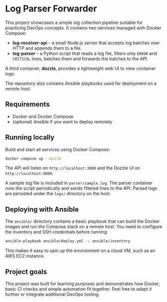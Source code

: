 # Log Parser Forwarder

This project showcases a simple log collection pipeline suitable for practicing DevOps concepts. It contains two services managed with Docker Compose:

* **log-receiver-api** – a small Node.js server that accepts log batches over HTTP and appends them to a file.
* **log-parser** – a Python script that reads a log file, filters only `ERROR` and `CRITICAL` lines, batches them and forwards the batches to the API.

A third container, **dozzle**, provides a lightweight web UI to view container logs.

The repository also contains Ansible playbooks used for deployment on a remote host.

## Requirements

- Docker and Docker Compose
- (optional) Ansible if you want to deploy remotely

## Running locally

Build and start all services using Docker Compose:

```bash
docker compose up --build
```

The API will listen on `http://localhost:3000` and the Dozzle UI on `http://localhost:8080`.

A sample log file is included in `parser/sample.log`. The parser container runs the script periodically and sends filtered lines to the API. Parsed logs are persisted under the `logs/` directory on the host.

## Deploying with Ansible

The `ansible/` directory contains a basic playbook that can build the Docker images and run the Compose stack on a remote host. You need to configure the inventory and SSH credentials before running:

```bash
ansible-playbook ansible/deploy.yml -i ansible/inventory
```

This makes it easy to spin up the environment on a cloud VM, such as an AWS EC2 instance.

## Project goals

This project was built for learning purposes and demonstrates how Docker, basic CI checks and simple automation fit together. Feel free to adapt it further or integrate additional DevOps tooling.
